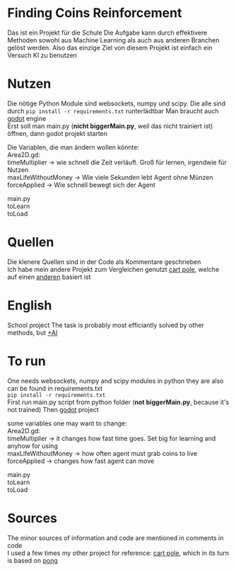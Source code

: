 # Finding Coins Reinforcement
 Das ist ein Projekt für die Schule
 Die Aufgabe kann durch effektivere Methoden sowohl aus Machine Learning als auch aus anderen Branchen gelöst werden.
 Also das einzige Ziel von diesem Projekt ist einfach ein Versuch KI zu benutzen

 # Nutzen
 Die nötige Python Module sind websockets, numpy und scipy. Die alle sind durch ```pip install -r requirements.txt``` runterlädtbar
 Man braucht auch [godot](https://godotengine.org/) engine</br>
 Erst soll man main.py (**nicht biggerMain.py**, weil das nicht trainiert ist) öffnen, dann godot projekt starten</br>

 Die Variablen, die man ändern wollen könnte:</br>
 Area2D.gd: </br>
 timeMultiplier -> wie schnell die Zeit verläuft. Groß für lernen, irgendwie für Nutzen</br>
 maxLifeWithoutMoney  -> Wie viele Sekunden lebt Agent ohne Münzen</br>
 forceApplied -> Wie schnell bewegt sich der Agent</br>

 main.py</br>
 toLearn</br>
 toLoad</br>
 # Quellen
 Die klenere Quellen sind in der Code als Kommentare geschrieben</br>
 Ich habe mein andere Projekt zum Vergleichen genutzt [cart pole](https://github.com/EgorRudenko/CartPoleDeepReinforcementLearning), welche auf einen [anderen](https://github.com/numpy/numpy-tutorials/blob/main/content/tutorial-deep-reinforcement-learning-with-pong-from-pixels.md) basiert ist
# English 
 School project
 The task is probably most efficiantly solved by other methods, but [+AI](https://www.reddit.com/r/mathmemes/comments/1el7jy2/since_too_many_people_are_asking_heres_the/)
 
 # To run 
 One needs websockets, numpy and scipy modules in python they are also can be found in requirements.txt</br>
 ```pip install -r requirements.txt```</br>
 First run main.py script from python folder (**not biggerMain.py**, because it's not trained) 
 Then [godot](https://godotengine.org/) project</br>

 some variables one may want to change:</br>
 Area2D.gd: </br>
 timeMultiplier -> it changes how fast time goes. Set big  for learning and anyhow for using</br>
 maxLifeWithoutMoney  -> how often agent must grab coins to live</br>
 forceApplied -> changes how fast agent can move</br>

 main.py</br>
 toLearn</br>
 toLoad</br>

 # Sources
 The minor sources of information and code are mentioned in comments in code</br>
 I used a few times my other project for reference: [cart pole](https://github.com/EgorRudenko/CartPoleDeepReinforcementLearning), which in its turn is based on [pong](https://github.com/numpy/numpy-tutorials/blob/main/content/tutorial-deep-reinforcement-learning-with-pong-from-pixels.md)
